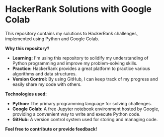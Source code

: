 # HackerRank Solutions with Google Colab

This repository contains my solutions to HackerRank challenges, implemented using Python and Google Colab. 

**Why this repository?**
* **Learning:** I'm using this repository to solidify my understanding of Python programming and improve my problem-solving skills.
* **Practice:** HackerRank provides a great platform to practice various algorithms and data structures.
* **Version Control:** By using GitHub, I can keep track of my progress and easily share my code with others.

**Technologies used:**
* **Python:** The primary programming language for solving challenges.
* **Google Colab:** A free Jupyter notebook environment hosted by Google, providing a convenient way to write and execute Python code.
* **GitHub:** A version control system used for storing and managing code.

**Feel free to contribute or provide feedback!**
